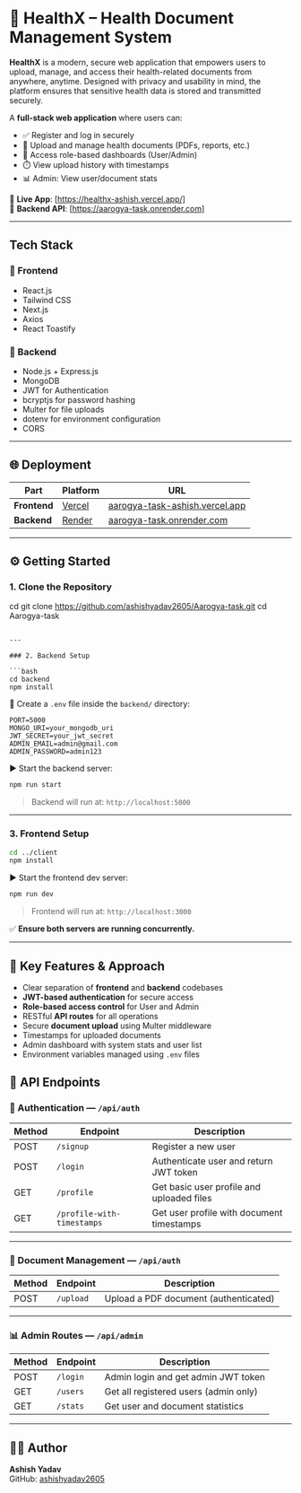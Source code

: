 # 🏥 HealthX – Health Document Management System
**HealthX** is a modern, secure web application that empowers users to upload, manage, and access their health-related documents from anywhere, anytime. Designed with privacy and usability in mind, the platform ensures that sensitive health data is stored and transmitted securely.

A **full-stack web application** where users can:

- ✅ Register and log in securely  
- 📁 Upload and manage health documents (PDFs, reports, etc.)  
- 🔐 Access role-based dashboards (User/Admin)  
- ⏱️ View upload history with timestamps  
- 📊 Admin: View user/document stats  

🔗 **Live App**: [https://healthx-ashish.vercel.app/]  
🔗 **Backend API**: [https://aarogya-task.onrender.com]

---

## Tech Stack

### 🔹 Frontend
- React.js
- Tailwind CSS
- Next.js
- Axios
- React Toastify

### 🔹 Backend
- Node.js + Express.js
- MongoDB
- JWT for Authentication
- bcryptjs for password hashing
- Multer for file uploads
- dotenv for environment configuration
- CORS

---

## 🌐 Deployment

| Part       | Platform            | URL                                              |
|------------|---------------------|--------------------------------------------------|
| **Frontend** | [Vercel](https://vercel.com)     | [aarogya-task-ashish.vercel.app](https://aarogya-task-ashish.vercel.app) |
| **Backend**  | [Render](https://render.com)     | [aarogya-task.onrender.com](https://aarogya-task.onrender.com) |

---

## ⚙️ Getting Started

### 1. Clone the Repository

cd git clone https://github.com/ashishyadav2605/Aarogya-task.git
cd Aarogya-task
```

---

### 2. Backend Setup

```bash
cd backend
npm install
```

🔐 Create a `.env` file inside the `backend/` directory:

```env
PORT=5000
MONGO_URI=your_mongodb_uri
JWT_SECRET=your_jwt_secret
ADMIN_EMAIL=admin@gmail.com
ADMIN_PASSWORD=admin123
```

▶️ Start the backend server:

```bash
npm run start
```

> Backend will run at: `http://localhost:5000`

---

### 3. Frontend Setup

```bash
cd ../client
npm install
```

▶️ Start the frontend dev server:

```bash
npm run dev
```

> Frontend will run at: `http://localhost:3000`

✅ **Ensure both servers are running concurrently.**

---

## 🧠 Key Features & Approach

- Clear separation of **frontend** and **backend** codebases
- **JWT-based authentication** for secure access
- **Role-based access control** for User and Admin
- RESTful **API routes** for all operations
- Secure **document upload** using Multer middleware
- Timestamps for uploaded documents
- Admin dashboard with system stats and user list
- Environment variables managed using `.env` files
## 📡 API Endpoints

### 🔐 Authentication — `/api/auth`

| Method | Endpoint                   | Description                                 |
|--------|----------------------------|---------------------------------------------|
| POST   | `/signup`                  | Register a new user                         |
| POST   | `/login`                   | Authenticate user and return JWT token      |
| GET    | `/profile`                 | Get basic user profile and uploaded files   |
| GET    | `/profile-with-timestamps`| Get user profile with document timestamps   |

---

### 📂 Document Management — `/api/auth`

| Method | Endpoint        | Description                                |
|--------|-----------------|--------------------------------------------|
| POST   | `/upload`       | Upload a PDF document (authenticated)      |

---

### 📊 Admin Routes — `/api/admin`

| Method | Endpoint    | Description                             |
|--------|-------------|-----------------------------------------|
| POST   | `/login`    | Admin login and get admin JWT token     |
| GET    | `/users`    | Get all registered users (admin only)   |
| GET    | `/stats`    | Get user and document statistics        |

---

## 👨‍💻 Author

**Ashish Yadav**  
GitHub: [ashishyadav2605](https://github.com/ashishyadav2605)
